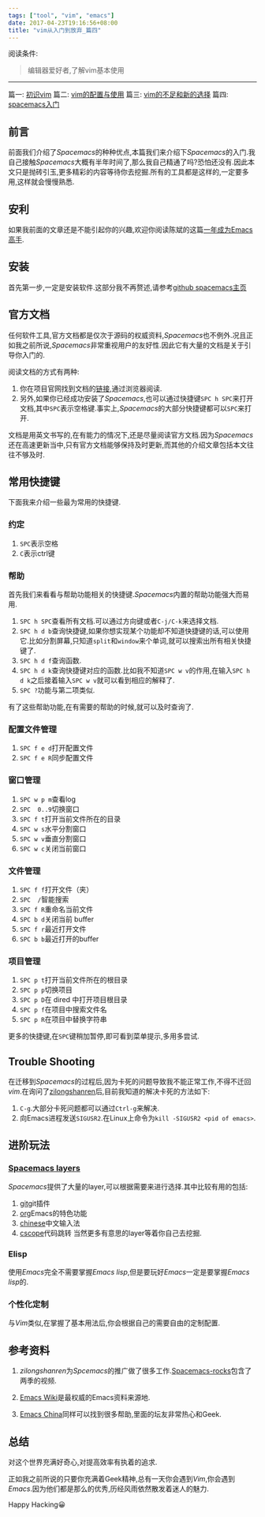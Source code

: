 ```yaml
---
tags: ["tool", "vim", "emacs"]
date: 2017-04-23T19:16:56+08:00
title: "vim从入门到放弃_篇四"
---
```


阅读条件:
> 编辑器爱好者,了解vim基本使用

---

篇一: [初识vim](http://yitinglove.cn/blog/2017/03/19/vim_to_emacs_1/)
篇二: [vim的配置与使用](http://yitinglove.cn/blog/2017/03/26/vim_to_emacs_2/)
篇三: [vim的不足和新的选择](http://yitinglove.cn/blog/2017/04/04/vim_to_emacs_3/)
篇四: [spacemacs入门](http://yitinglove.cn/blog/2017/04/23/vim_to_emacs_4/)

<!--more-->



## 前言
前面我们介绍了*Spacemacs*的种种优点,本篇我们来介绍下*Spacemacs*的入门.我自己接触*Spacemacs*大概有半年时间了,那么我自己精通了吗?恐怕还没有.因此本文只是抛砖引玉,更多精彩的内容等待你去挖掘.所有的工具都是这样的,一定要多用,这样就会慢慢熟悉.

## 安利
如果我前面的文章还是不能引起你的兴趣,欢迎你阅读陈斌的这篇[一年成为Emacs高手](http://blog.csdn.net/redguardtoo/article/details/7222501/).

## 安装
首先第一步,一定是安装软件.这部分我不再赘述,请参考[github spacemacs主页](https://github.com/syl20bnr/spacemacs)

## 官方文档
任何软件工具,官方文档都是仅次于源码的权威资料,*Spacemacs*也不例外.况且正如我之前所说,*Spacemacs*非常重视用户的友好性.因此它有大量的文档是关于引导你入门的.

阅读文档的方式有两种:
1. 你在项目官网找到文档的[链接](http://spacemacs.org/),通过浏览器阅读.
2. 另外,如果你已经成功安装了*Spacemacs*,也可以通过快捷键`SPC h SPC`来打开文档,其中`SPC`表示空格键.事实上,*Spacemacs*的大部分快捷键都可以`SPC`来打开.

文档是用英文书写的,在有能力的情况下,还是尽量阅读官方文档.因为*Spacemacs*还在高速更新当中,只有官方文档能够保持及时更新,而其他的介绍文章包括本文往往不够及时.

## 常用快捷键
下面我来介绍一些最为常用的快捷键.
### 约定
1. `SPC`表示空格
2. `C`表示ctrl键

### 帮助
首先我们来看看与帮助功能相关的快捷键.*Spacemacs*内置的帮助功能强大而易用.
1. `SPC h SPC`查看所有文档.可以通过方向键或者`C-j/C-k`来选择文档.
2. `SPC h d b`查询快捷键,如果你想实现某个功能却不知道快捷键的话,可以使用它.比如分割屏幕,只知道`split`和`window`来个单词,就可以搜索出所有相关快捷键了.
3. `SPC h d f`查询函数.
4. `SPC h d k`查询快捷键对应的函数.比如我不知道`SPC w v`的作用,在输入`SPC h d k`之后接着输入`SPC w v`就可以看到相应的解释了.
5. `SPC ?`功能与第二项类似.

有了这些帮助功能,在有需要的帮助的时候,就可以及时查询了.
### 配置文件管理
1. `SPC f e d`打开配置文件
2. `SPC f e R`同步配置文件

### 窗口管理
1. `SPC w p m`查看log
2. `SPC  0..9`切换窗口
3. `SPC f t`打开当前文件所在的目录
4. `SPC w s`水平分割窗口
5. `SPC w v`垂直分割窗口
6. `SPC w c`关闭当前窗口

### 文件管理
1. `SPC f f`打开文件（夹）
2. `SPC  /`智能搜索
3. `SPC f R`重命名当前文件
4. `SPC b d`关闭当前 buffer
5. `SPC f r`最近打开文件
6. `SPC b b`最近打开的buffer

### 项目管理
1. `SPC p t`打开当前文件所在的根目录
2. `SPC p p`切换项目
3. `SPC p D`在 dired 中打开项目根目录
4. `SPC p f`在项目中搜索文件名
5. `SPC p R`在项目中替换字符串

更多的快捷键,在`SPC`键稍加暂停,即可看到菜单提示,多用多尝试.
## Trouble Shooting
在迁移到*Spacemacs*的过程后,因为卡死的问题导致我不能正常工作,不得不迁回*vim*.在询问了[zilongshanren](https://github.com/zilongshanren)后,目前我知道的解决卡死的方法如下:
1. `C-g`.大部分卡死问题都可以通过`Ctrl-g`来解决.
2. 向Emacs进程发送`SIGUSR2`.在Linux上命令为`kill -SIGUSR2 <pid of emacs>`.

## 进阶玩法
### [Spacemacs layers](https://github.com/syl20bnr/spacemacs/tree/master/layers)
*Spacemacs*提供了大量的layer,可以根据需要来进行选择.其中比较有用的包括:
1. [git](https://github.com/syl20bnr/spacemacs/tree/master/layers/%2Bsource-control/git)git插件
2. [org](https://github.com/syl20bnr/spacemacs/blob/master/layers/%2Bemacs/org/README.org)Emacs的特色功能
3. [chinese](https://github.com/syl20bnr/spacemacs/blob/master/layers/%2Bintl/chinese/README.org)中文输入法
4. [cscope](https://github.com/syl20bnr/spacemacs/blob/master/layers/%2Btags/cscope/README.org)代码跳转
当然更多有意思的layer等着你自己去挖掘.

### Elisp
使用*Emacs*完全不需要掌握*Emacs lisp*,但是要玩好*Emacs*一定是要掌握*Emacs lisp*的.

### 个性化定制
与*Vim*类似,在掌握了基本用法后,你会根据自己的需要自由的定制配置.

## 参考资料
1. *zilongshanren*为*Spcemacs*的推广做了很多工作.[Spacemacs-rocks](https://github.com/emacs-china/Spacemacs-rocks)包含了两季的视频.

2. [Emacs Wiki](https://www.emacswiki.org/emacs/EmacsWiki)是最权威的Emacs资料来源地.

3. [Emacs China](https://emacs-china.org/)同样可以找到很多帮助,里面的坛友非常热心和Geek.

## 总结
对这个世界充满好奇心,对提高效率有执着的追求.

正如我之前所说的只要你充满着Geek精神,总有一天你会遇到*Vim*,你会遇到*Emacs*.因为他们都是那么的优秀,历经风雨依然散发着迷人的魅力.

Happy Hacking:grinning:
